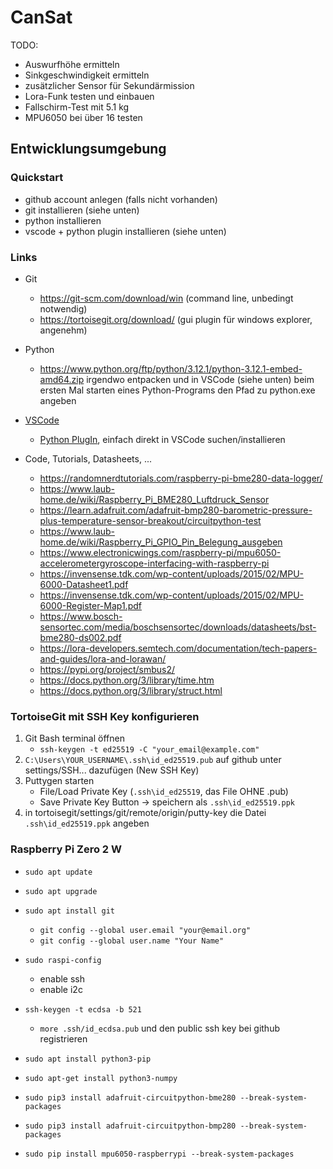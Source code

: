 # CanSat
TODO:
- Auswurfhöhe ermitteln
- Sinkgeschwindigkeit ermitteln
- zusätzlicher Sensor für Sekundärmission
- Lora-Funk testen und einbauen
- Fallschirm-Test mit 5.1 kg
- MPU6050 bei über 16 testen

## Entwicklungsumgebung

### Quickstart

- github account anlegen (falls nicht vorhanden)
- git installieren (siehe unten)
- python installieren
- vscode + python plugin installieren (siehe unten)

### Links

- Git
    - https://git-scm.com/download/win (command line, unbedingt notwendig)
    - https://tortoisegit.org/download/ (gui plugin für windows explorer, angenehm)

- Python
    - https://www.python.org/ftp/python/3.12.1/python-3.12.1-embed-amd64.zip
    irgendwo entpacken und in VSCode (siehe unten) beim ersten Mal starten eines Python-Programs den Pfad zu python.exe angeben

- [VSCode](https://code.visualstudio.com/)
    - [Python PlugIn](https://marketplace.visualstudio.com/items?itemName=ms-python.python), einfach direkt in VSCode suchen/installieren

- Code, Tutorials, Datasheets, ...
    - https://randomnerdtutorials.com/raspberry-pi-bme280-data-logger/
    - https://www.laub-home.de/wiki/Raspberry_Pi_BME280_Luftdruck_Sensor
    - https://learn.adafruit.com/adafruit-bmp280-barometric-pressure-plus-temperature-sensor-breakout/circuitpython-test    
    - https://www.laub-home.de/wiki/Raspberry_Pi_GPIO_Pin_Belegung_ausgeben
    - https://www.electronicwings.com/raspberry-pi/mpu6050-accelerometergyroscope-interfacing-with-raspberry-pi
    - https://invensense.tdk.com/wp-content/uploads/2015/02/MPU-6000-Datasheet1.pdf
    - https://invensense.tdk.com/wp-content/uploads/2015/02/MPU-6000-Register-Map1.pdf
    - https://www.bosch-sensortec.com/media/boschsensortec/downloads/datasheets/bst-bme280-ds002.pdf
    - https://lora-developers.semtech.com/documentation/tech-papers-and-guides/lora-and-lorawan/
    - https://pypi.org/project/smbus2/
    - https://docs.python.org/3/library/time.htm
    - https://docs.python.org/3/library/struct.html


### TortoiseGit mit SSH Key konfigurieren

1. Git Bash terminal öffnen
    - `ssh-keygen -t ed25519 -C "your_email@example.com"`
2. `C:\Users\YOUR_USERNAME\.ssh\id_ed25519.pub` auf github unter settings/SSH... dazufügen (New SSH Key)
3. Puttygen starten
    - File/Load Private Key   (`.ssh\id_ed25519`, das File OHNE .pub)
    - Save Private Key Button -> speichern als `.ssh\id_ed25519.ppk`
4. in tortoisegit/settings/git/remote/origin/putty-key die Datei `.ssh\id_ed25519.ppk` angeben

### Raspberry Pi Zero 2 W

- `sudo apt update`
- `sudo apt upgrade`

- `sudo apt install git`
    - `git config --global user.email "your@email.org"`
    - `git config --global user.name "Your Name"`

- `sudo raspi-config`
    - enable ssh
    - enable i2c

- `ssh-keygen -t ecdsa -b 521`
    - `more .ssh/id_ecdsa.pub` und den public ssh key bei github registrieren

- `sudo apt install python3-pip`
- `sudo apt-get install python3-numpy`
- `sudo pip3 install adafruit-circuitpython-bme280 --break-system-packages`
- `sudo pip3 install adafruit-circuitpython-bmp280 --break-system-packages`
- `sudo pip install mpu6050-raspberrypi --break-system-packages`
